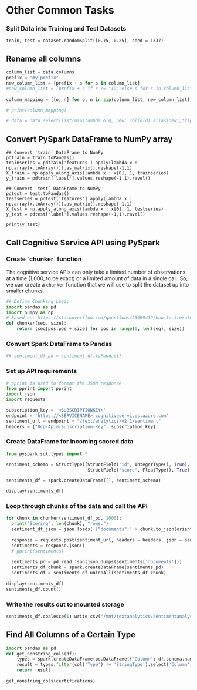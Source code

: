 # Other Common Tasks

### Split Data into Training and Test Datasets

```text
train, test = dataset.randomSplit([0.75, 0.25], seed = 1337)
```

## Rename all columns

```python
column_list = data.columns
prefix = "my_prefix"
new_column_list = [prefix + s for s in column_list]
#new_column_list = [prefix + s if s != "ID" else s for s in column_list] ## Use if you plan on joining on an ID later
 
column_mapping = [[o, n] for o, n in zip(column_list, new_column_list)]

# print(column_mapping)

# data = data.select(list(map(lambda old, new: col(old).alias(new),*zip(*column_mapping))))
```

## Convert PySpark DataFrame to NumPy array

```text
## Convert `train` DataFrame to NumPy
pdtrain = train.toPandas()
trainseries = pdtrain['features'].apply(lambda x : np.array(x.toArray())).as_matrix().reshape(-1,1)
X_train = np.apply_along_axis(lambda x : x[0], 1, trainseries)
y_train = pdtrain['label'].values.reshape(-1,1).ravel()

## Convert `test` DataFrame to NumPy
pdtest = test.toPandas()
testseries = pdtest['features'].apply(lambda x : np.array(x.toArray())).as_matrix().reshape(-1,1)
X_test = np.apply_along_axis(lambda x : x[0], 1, testseries)
y_test = pdtest['label'].values.reshape(-1,1).ravel()

print(y_test)
```

## Call Cognitive Service API using PySpark

### Create \`chunker\` function

The cognitive service APIs can only take a limited number of observations at a time \(1,000, to be exact\) or a limited amount of data in a single call. So, we can create a `chunker` function that we will use to split the dataset up into smaller chunks.

```python
## Define Chunking Logic
import pandas as pd
import numpy as np
# Based on: https://stackoverflow.com/questions/25699439/how-to-iterate-over-consecutive-chunks-of-pandas-dataframe-efficiently
def chunker(seq, size):
    return (seq[pos:pos + size] for pos in range(0, len(seq), size))
```

### Convert Spark DataFrame to Pandas

```python
## sentiment_df_pd = sentiment_df.toPandas()
```

### Set up API requirements

```python
# pprint is used to format the JSON response
from pprint import pprint
import json
import requests

subscription_key = '<SUBSCRIPTIONKEY>'
endpoint = 'https://<SERVICENAME>.cognitiveservices.azure.com'
sentiment_url = endpoint + "/text/analytics/v2.1/sentiment"
headers = {"Ocp-Apim-Subscription-Key": subscription_key}
```

### Create DataFrame for incoming scored data

```python
from pyspark.sql.types import *

sentiment_schema = StructType([StructField("id", IntegerType(), True),
                               StructField("score", FloatType(), True)])

sentiments_df = spark.createDataFrame([], sentiment_schema)

display(sentiments_df)
```

### Loop through chunks of the data and call the API

```python
for chunk in chunker(sentiment_df_pd, 1000):
  print("Scoring", len(chunk), "rows.")
  sentiment_df_json = json.loads('{"documents":' + chunk.to_json(orient='records') + '}')
  
  response = requests.post(sentiment_url, headers = headers, json = sentiment_df_json)
  sentiments = response.json()
  # pprint(sentiments)
  
  sentiments_pd = pd.read_json(json.dumps(sentiments['documents']))
  sentiments_df_chunk = spark.createDataFrame(sentiments_pd)
  sentiments_df = sentiments_df.unionAll(sentiments_df_chunk)
  
display(sentiments_df)
sentiments_df.count()
```

### Write the results out to mounted storage

```python
sentiments_df.coalesce(1).write.csv("/mnt/textanalytics/sentimentanalysis/")
```

## Find All Columns of a Certain Type

```python
import pandas as pd
def get_nonstring_cols(df):
    types = spark.createDataFrame(pd.DataFrame({'Column': df.schema.names, 'Type': [str(f.dataType) for f in df.schema.fields]}))
    result = types.filter(col('Type') != 'StringType').select('Column').rdd.flatMap(lambda x: x).collect()
    return result
    
get_nonstring_cols(certifications)
```

